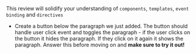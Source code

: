 This review will solidify your understanding of `components`, `templates`, `event binding` and `directives`

 - Create a button below the paragraph we just added. The button should handle user click event and toggles the paragraph - if the user clicks on the button it hides the paragraph. If they click on it again it shows the paragraph. Answer this before moving on and **make sure to try it out!**